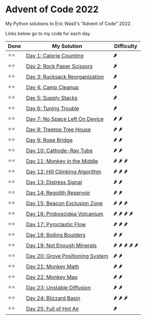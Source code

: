 # Advent of Code 2022

My Python solutions to Eric Wastl's "Advent of Code" 2022.

Links below go to my code for each day.

| Done | My Solution                                       | Difficulty                                                       |
|------|---------------------------------------------------|------------------------------------------------------------------|
| ⭐⭐   | [Day 1: Calorie Counting](day01.ipynb)          | :hot_pepper:                                                     |
| ⭐⭐   | [Day 2: Rock Paper Scissors](day02.ipynb)       | :hot_pepper:                                                     |     
| ⭐⭐   | [Day 3: Rucksack Reorganization](day03.ipynb)   | :hot_pepper:                                                     |          
| ⭐⭐   | [Day 4: Camp Cleanup](day04.ipynb)              | :hot_pepper:                                                     |
| ⭐⭐   | [Day 5: Supply Stacks](day05.ipynb)             | :hot_pepper:                                                     |
| ⭐⭐   | [Day 6: Tuning Trouble](day06.ipynb)            | :hot_pepper:                                                     | 
| ⭐⭐   | [Day 7: No Space Left On Device](day07.ipynb)   | :hot_pepper: :hot_pepper:                                        |          
| ⭐⭐   | [Day 8: Treetop Tree House](day08.ipynb)        | :hot_pepper: :hot_pepper:                                        |     
| ⭐⭐   | [Day 9: Rope Bridge](day09.ipynb)               | :hot_pepper: :hot_pepper:                                        |
| ⭐⭐   | [Day 10: Cathode-Ray Tube](day10.ipynb)         | :hot_pepper: :hot_pepper:                                        |
| ⭐⭐   | [Day 11: Monkey in the Middle](day11.ipynb)     | :hot_pepper: :hot_pepper: :hot_pepper:                           |    
| ⭐⭐   | [Day 12: Hill Climbing Algorithm](day12.ipynb)  | :hot_pepper: :hot_pepper: :hot_pepper:                           |      
| ⭐⭐   | [Day 13: Distress Signal](day13.ipynb)          | :hot_pepper: :hot_pepper:                                        |
| ⭐⭐   | [Day 14: Regolith Reservoir](day14.ipynb)       | :hot_pepper: :hot_pepper:                                        |
| ⭐⭐   | [Day 15: Beacon Exclusion Zone](day15.ipynb)    | :hot_pepper: :hot_pepper: :hot_pepper:                           |    
| ⭐⭐   | [Day 16: Proboscidea Volcanium](day16.ipynb)    | :hot_pepper: :hot_pepper: :hot_pepper: :hot_pepper:              |
| ⭐⭐   | [Day 17: Pyroclastic Flow](day17.ipynb)         | :hot_pepper: :hot_pepper: :hot_pepper:                           |
| ⭐⭐   | [Day 18: Boiling Boulders](day18.ipynb)         | :hot_pepper:  :hot_pepper:                                       |
| ⭐⭐   | [Day 19: Not Enough Minerals](day19/)           | :hot_pepper: :hot_pepper: :hot_pepper: :hot_pepper: :hot_pepper: |
| ⭐⭐   | [Day 20: Grove Positioning System](day20.ipynb) | :hot_pepper: :hot_pepper:                                        |
| ⭐⭐   | [Day 21: Monkey Math](day21.ipynb)              | :hot_pepper: :hot_pepper:                                        |
| ⭐⭐   | [Day 22: Monkey Map](day22.ipynb)               | :hot_pepper: :hot_pepper:                                        |
| ⭐⭐   | [Day 23: Unstable Diffusion](day23.ipynb)       | :hot_pepper: :hot_pepper:                                        |
| ⭐⭐   | [Day 24: Blizzard Basin](day24.ipynb)           | :hot_pepper: :hot_pepper: :hot_pepper:                           |
| ⭐⭐   | [Day 25: Full of Hot Air](day25.ipynb)          | :hot_pepper:                                                     |
